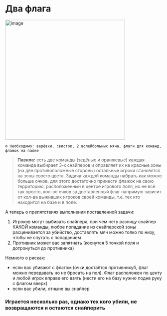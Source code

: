 # Два флага

<img width="384" alt="image" src="https://github.com/user-attachments/assets/d70e5044-754e-49e9-9b42-89ffb0b4f3d1">


```
⚙ Необходимо: верёвки, свисток, 2 волейбольных мяча, флаги для команд, флажок на палке
```
> **Павила:**  есть две команды (зедёные и оранжевые) каждая команда выбирает 3-х снайперов и оправляет их на красные зоны (на две противоположные стороны) остальные игроки становятся на зоны своего цвета. Задача каждой команды набрать как можно больше очков, для этого достаточно принести флажок на свою территорию, расположенный в центре игрового поля, но не всё так просто, кол-во очков за доставленный флаг напрямую зависит от кол-ва выживших игроков своей команды, т.е. тех кто находится на базе и в поле. 

А теперь о препятствиях выполнения поставленной задачи:
1. Игроков могут выбивать снайпера, при чем нету разницу снайпер КАКОЙ команды, любое попадание из снайперской зоны расценивается за убийство, доставлять мяч можно толко по низу, чтобы не спутать с попаданием
2. Противник может вас запятнать (коснутся 5 точкой поля и дотронуться до противника)

Немного о рисках:
- если вас убивают с флагом (очки достаётся противникуб, флаг можно передавать но не бросать на пол). Флаг расположен по центу и любой игрок вправе его взять (нести его на базу нужно поднв руку с флагом вверх)
- если вас убили, отныне вы снайпер  

### Играется несколько раз, однако тех кого убили, не возвращаются и остаются снайперить
